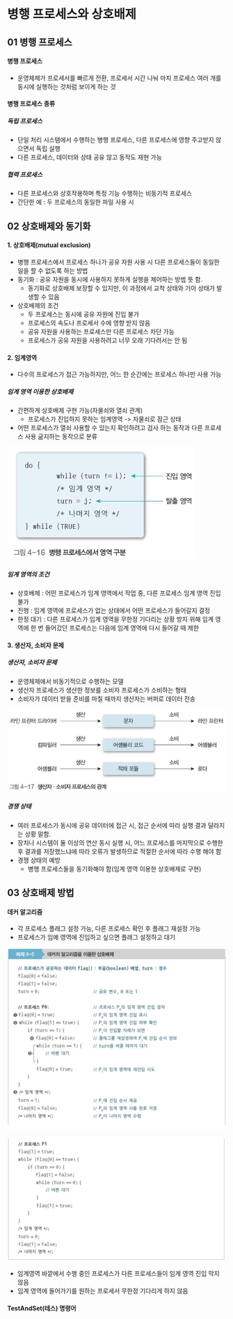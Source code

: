 # 병행 프로세스와 상호배제

## 01 병행 프로세스

#### 병행 프로세스

- 운영체제가 프로세서를 빠르게 전환, 프로세서 시간 나눠 마치 프로세스 여러 개를 동시에 실행하는 것처럼 보이게 하는 것

#### 병행 프로세스 종류

##### 독립 프로세스

- 단일 처리 시스템에서 수행하는 병행 프로세스, 다른 프로세스에 영향 주고받지 않으면서 독립 실행
- 다른 프로세스, 데이터와 상태 공유 않고 동작도 재현 가능

##### 협력 프로세스

- 다른 프로세스와 상호작용하며 특정 기능 수행하는 비동기적 프로세스
- 간단한 예 : 두 프로세스의 동일한 파일 사용 시



## 02 상호배제와 동기화

#### 1. 상호배제(mutual exclusion)

- 병행 프로세스에서 프로세스 하나가 공유 자원 사용 시 다른 프로세스들이 동일한 일을 할 수 없도록 하는 방법
- 동기화 : 공유 자원을 동시에 사용하지 못하게 실행을 제어하는 방법 뜻 함. 
  - 동기화로 상호배제 보장할 수 있지만, 이 과정에서 교착 상태와 기아 상태가 발생할 수 있음
- 상호배제의 조건
  - 두 프로세스는 동시에 공유 자원에 진입 불가
  - 프로세스의 속도나 프로세서 수에 영향 받지 않음
  - 공유 자원을 사용하는 프로세스만 다른 프로세스 차단 가능
  - 프로세스가 공유 자원을 사용하려고 너무 오래 기다려서는 안 됨

#### 2. 임계영역

- 다수의 프로세스가 접근 가능하지만, 어느 한 순간에는 프로세스 하나만 사용 가능

##### 임계 영역 이용한 상호배제

- 간편하게 상호배제 구현 가능(자물쇠와 열쇠 관계)
  - 프로세스가 진입하지 못하는 임계영역 -> 자물쇠로 잠근 상태
- 어떤 프로세스가 열쇠 사용할 수 있는지 확인하려고 검사 하는 동작과 다른 프로세스 사용 긂지하는 동작으로 분류

![](../../img/4-16.png)

##### 임계 영역의 조건

- 상호배제 : 어떤 프로세스가 임계 영역에서 작업 중, 다른 프로세스 임계 영역 진입 불가
- 진행 : 임계 영역에 프로세스가 없는 상태에서 어떤 프로세스가 들어갈지 결정
- 한정 대기 : 다른 프로세스가 임계 영역을 무한정 기다리는 상황 방지 위해 임계 영역에 한 번 들어갔던 프로세스는 다음에 임계 영역에 다시 들어갈 때 제한

#### 3. 생산자, 소비자 문제

##### 생산자, 소비자 문제

- 운영체제에서 비동기적으로 수행하는 모델
- 생산자 프로세스가 생산한 정보를 소비자 프로세스가 소비하는 형태
- 소비자가 데이터 받을 준비를 마칠 때까지 생산자는 버퍼로 데이터 전송

![](../../img/4-17.png)

##### 경쟁 상태

- 여러 프로세스가 동시에 공유 데이터에 접근 시, 접근 순서에 따라 실행 결과 달라지는 상황 말함.
- 장치나 시스템이 둘 이상의 연산 동시 실행 시, 어느 프로세스를 마지막으로 수행한 후 결과를 저장했느냐에 따라 오류가 발생하므로 적절한 순서에 따라 수행 해야 함
- 경쟁 상태의 예방
  - 병행 프로세스들을 동기화해야 함(임계 영역 이용한 상호배제로 구현)



## 03 상호배제 방법

#### 데커 알고리즘

- 각 프로세스 플래그 설정 가능, 다른 프로세스 확인 후 플래그 재설정 가능
- 프로세스가 임예 영역에 진입하고 싶으면 플래그 설정하고 대기

![](../../img/4-18.png)

![](../../img/4-19.png)

- 임계영역 바깥에서 수행 중인 프로세스가 다른 프로세스들이 임계 영역 진입 막지 않음
- 임계 영역에 들어가기를 원하는 프로세서 무한정 기다리게 하지 않음 

#### TestAndSet(테스) 명령어

